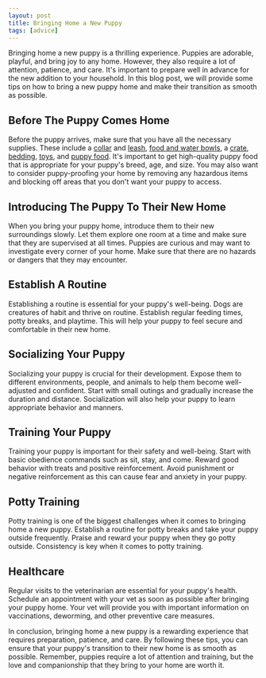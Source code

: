 ```yaml
---
layout: post
title: Bringing Home a New Puppy
tags: [advice]
---
```


Bringing home a new puppy is a thrilling experience. Puppies are adorable, playful, and bring joy to any home. However, they also require a lot of attention, patience, and care. It's important to prepare well in advance for the new addition to your household. In this blog post, we will provide some tips on how to bring a new puppy home and make their transition as smooth as possible.

## Before The Puppy Comes Home

Before the puppy arrives, make sure that you have all the necessary supplies. These include a [collar](https://www.amazon.com/s?k=dog+collar&tag=puppysnuggles-20) and [leash](https://www.puppy-snuggles.com/blog/six-types-of-dog-leashes/), [food and water bowls](https://www.amazon.com/s?k=dog+bowl&tag=puppysnuggles-20), a [crate](https://www.puppy-snuggles.com/blog/choosing-the-best-dog-crate/), [bedding](https://www.amazon.com/s?k=dog+bed&tag=puppysnuggles-20), [toys](https://www.amazon.com/s?k=dog+toys&tag=puppysnuggles-20), and [puppy food](https://www.amazon.com/s?k=puppy+food&tag=puppysnuggles-20). It's important to get high-quality puppy food that is appropriate for your puppy's breed, age, and size. You may also want to consider puppy-proofing your home by removing any hazardous items and blocking off areas that you don't want your puppy to access.

## Introducing The Puppy To Their New Home

When you bring your puppy home, introduce them to their new surroundings slowly. Let them explore one room at a time and make sure that they are supervised at all times. Puppies are curious and may want to investigate every corner of your home. Make sure that there are no hazards or dangers that they may encounter.

## Establish A Routine

Establishing a routine is essential for your puppy's well-being. Dogs are creatures of habit and thrive on routine. Establish regular feeding times, potty breaks, and playtime. This will help your puppy to feel secure and comfortable in their new home.

## Socializing Your Puppy

Socializing your puppy is crucial for their development. Expose them to different environments, people, and animals to help them become well-adjusted and confident. Start with small outings and gradually increase the duration and distance. Socialization will also help your puppy to learn appropriate behavior and manners.

## Training Your Puppy

Training your puppy is important for their safety and well-being. Start with basic obedience commands such as sit, stay, and come. Reward good behavior with treats and positive reinforcement. Avoid punishment or negative reinforcement as this can cause fear and anxiety in your puppy.

## Potty Training

Potty training is one of the biggest challenges when it comes to bringing home a new puppy. Establish a routine for potty breaks and take your puppy outside frequently. Praise and reward your puppy when they go potty outside. Consistency is key when it comes to potty training.

## Healthcare

Regular visits to the veterinarian are essential for your puppy's health. Schedule an appointment with your vet as soon as possible after bringing your puppy home. Your vet will provide you with important information on vaccinations, deworming, and other preventive care measures.

In conclusion, bringing home a new puppy is a rewarding experience that requires preparation, patience, and care. By following these tips, you can ensure that your puppy's transition to their new home is as smooth as possible. Remember, puppies require a lot of attention and training, but the love and companionship that they bring to your home are worth it.